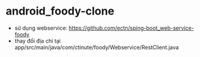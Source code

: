 # android_foody-clone

- sử dụng webservice: https://github.com/ectn/sping-boot_web-service-foody
- thay đổi địa chỉ tại app/src/main/java/com/ctinute/foody/Webservice/RestClient.java
